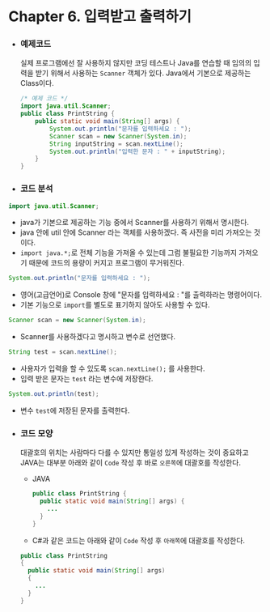 # Chapter 6. 입력받고 출력하기

- ### 예제코드
  실제 프로그램에선 잘 사용하지 않지만 코딩 테스트나 Java를 연습할 때 임의의 입력을 받기 위해서 사용하는 `Scanner` 객체가 있다. Java에서 기본으로 제공하는 Class이다.
  ```java
  /* 예제 코드 */
  import java.util.Scanner;
  public class PrintString {
      public static void main(String[] args) {
          System.out.println("문자를 입력하세요 : ");
          Scanner scan = new Scanner(System.in);
          String inputString = scan.nextLine();
          System.out.println("입력한 문자 : " + inputString);
      }
  }
  ```

- ### 코드 분석

```java
import java.util.Scanner;
```

- java가 기본으로 제공하는 기능 중에서 Scanner를 사용하기 위해서 명시한다.
- java 안에 util 안에 Scanner 라는 객체를 사용하겠다. 즉 사전을 미리 가져오는 것이다.
- `import java.*;`로 전체 기능을 가져올 수 있는데 그럼 불필요한 기능까지 가져오기 때문에 코드의 용량이 커지고 프로그램이 무거워진다.

```java
System.out.println("문자를 입력하세요 : ");
```

- 영어(고급언어)로 Console 창에 "문자를 입력하세요 : "를 출력하라는 명령어이다.
- 기본 기능으로 `import`를 별도로 표기하지 않아도 사용할 수 있다.

```java
Scanner scan = new Scanner(System.in);
```

- Scanner를 사용하겠다고 명시하고 변수로 선언했다.

```java
String test = scan.nextLine();
```

- 사용자가 입력을 할 수 있도록 `scan.nextLine();` 를 사용한다.
- 입력 받은 문자는 `test` 라는 변수에 저장한다.

```java
System.out.println(test);
```

- 변수 `test`에 저장된 문자를 출력한다.

- ### 코드 모양
  대괄호의 위치는 사람마다 다를 수 있지만 통일성 있게 작성하는 것이 중요하고 JAVA는 대부분 아래와 같이 `Code` 작성 후 바로 `오른쪽`에 대괄호를 작성한다.
  - JAVA
    ```java
    public class PrintString {
      public static void main(String[] args) {
        ...
      }
    }
    ```
  - C#과 같은 코드는 아래와 같이 `Code` 작성 후 `아래쪽`에 대괄호를 작성한다.
  ```java
  public class PrintString
  {
    public static void main(String[] args)
    {
      ...
    }
  }
  ```
